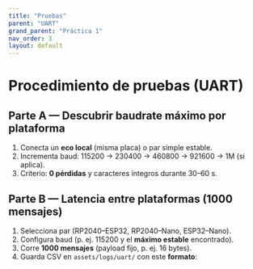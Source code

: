 ```yaml
---
title: "Pruebas"
parent: "UART"
grand_parent: "Práctica 1"
nav_order: 3
layout: default
---
```


# Procedimiento de pruebas (UART)

## Parte A — Descubrir baudrate máximo por plataforma
1. Conecta un **eco local** (misma placa) o par simple estable.
2. Incrementa baud: 115200 → 230400 → 460800 → 921600 → 1M (si aplica).
3. Criterio: **0 pérdidas** y caracteres íntegros durante 30–60 s.

## Parte B — Latencia entre plataformas (1000 mensajes)
1. Selecciona par (RP2040–ESP32, RP2040–Nano, ESP32–Nano).  
2. Configura baud (p. ej. 115200 y el **máximo estable** encontrado).  
3. Corre **1000 mensajes** (payload fijo, p. ej. 16 bytes).  
4. Guarda CSV en `assets/logs/uart/` con este **formato**:


